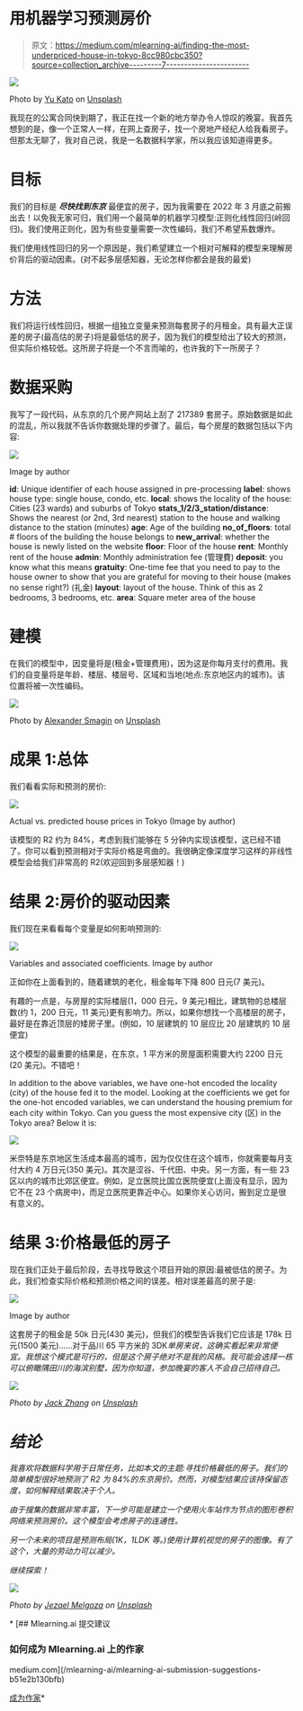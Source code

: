 # 用机器学习预测房价

> 原文：<https://medium.com/mlearning-ai/finding-the-most-underpriced-house-in-tokyo-8cc980cbc350?source=collection_archive---------7----------------------->

![](img/735d3842006d83f2e96bf8a1565b8d45.png)

Photo by [Yu Kato](https://unsplash.com/@yukato?utm_source=medium&utm_medium=referral) on [Unsplash](https://unsplash.com?utm_source=medium&utm_medium=referral)

我现在的公寓合同快到期了，我正在找一个新的地方举办令人惊叹的晚宴。我首先想到的是，像一个正常人一样，在网上查房子，找一个房地产经纪人给我看房子。但那太无聊了，我对自己说，我是一名数据科学家，所以我应该知道得更多。

# 目标

我们的目标是 ***尽快找到东京*** 最便宜的房子，因为我需要在 2022 年 3 月底之前搬出去！以免我无家可归，我们用一个最简单的机器学习模型:正则化线性回归(岭回归)。我们使用正则化，因为有些变量需要一次性编码，我们不希望系数爆炸。

我们使用线性回归的另一个原因是，我们希望建立一个相对可解释的模型来理解房价背后的驱动因素。(对不起多层感知器，无论怎样你都会是我的最爱)

# 方法

我们将运行线性回归，根据一组独立变量来预测每套房子的月租金。具有最大正误差的房子(最高估的房子)将是最低估的房子，因为我们的模型给出了较大的预测，但实际价格较低。这所房子将是一个不言而喻的，也许我的下一所房子？

# 数据采购

我写了一段代码，从东京的几个房产网站上刮了 217389 套房子。原始数据是如此的混乱，所以我就不告诉你数据处理的步骤了。最后，每个房屋的数据包括以下内容:

![](img/82b92501b6df61d532e9d7521342115e.png)

Image by author

**id**: Unique identifier of each house assigned in pre-processing
**label**: shows house type: single house, condo, etc.
**local**: shows the locality of the house: Cities (23 wards) and suburbs of Tokyo
**stats_1/2/3_station/distance**: Shows the nearest (or 2nd, 3rd nearest) station to the house and walking distance to the station (minutes)
**age**: Age of the building
**no_of_floors**: total # floors of the building the house belongs to
**new_arrival**: whether the house is newly listed on the website
**floor**: Floor of the house
**rent**: Monthly rent of the house
**admin**: Monthly administration fee (管理費)
**deposit**: you know what this means
**gratuity**: One-time fee that you need to pay to the house owner to show that you are grateful for moving to their house (makes no sense right?) (礼金)
**layout**: layout of the house. Think of this as 2 bedrooms, 3 bedrooms, etc.
**area**: Square meter area of the house

# 建模

在我们的模型中，因变量将是(租金+管理费用)，因为这是你每月支付的费用。我们的自变量将是年龄、楼层、楼层号、区域和当地(地点:东京地区内的城市)。该位置将被一次性编码。

![](img/2048014f869879ad21fa13516b1c3f66.png)

Photo by [Alexander Smagin](https://unsplash.com/@dotzero?utm_source=medium&utm_medium=referral) on [Unsplash](https://unsplash.com?utm_source=medium&utm_medium=referral)

# 成果 1:总体

我们看看实际和预测的房价:

![](img/910895368c1c3cef208dbfe8574b604c.png)

Actual vs. predicted house prices in Tokyo (Image by author)

该模型的 R2 约为 84%，考虑到我们能够在 5 分钟内实现该模型，这已经不错了。你可以看到预测相对于实际价格是弯曲的。我很确定像深度学习这样的非线性模型会给我们非常高的 R2(欢迎回到多层感知器！)

# 结果 2:房价的驱动因素

我们现在来看看每个变量是如何影响预测的:

![](img/99d7b8697f7c6782f3ea6153ec472fdb.png)

Variables and associated coefficients. Image by author

正如你在上面看到的，随着建筑的老化，租金每年下降 800 日元(7 美元)。

有趣的一点是，与房屋的实际楼层(1，000 日元，9 美元)相比，建筑物的总楼层数(约 1，200 日元，11 美元)更有影响力。所以，如果你想找一个高楼层的房子，最好是在靠近顶层的矮房子里。(例如，10 层建筑的 10 层应比 20 层建筑的 10 层便宜)

这个模型的最重要的结果是，在东京，1 平方米的房屋面积需要大约 2200 日元(20 美元)。不错吧！

In addition to the above variables, we have one-hot encoded the locality (city) of the house fed it to the model. Looking at the coefficients we get for the one-hot encoded variables, we can understand the housing premium for each city within Tokyo. Can you guess the most expensive city (区) in the Tokyo area? Below it is:

![](img/02b61f4e50669b6a658c1dd71e098632.png)

米奈特是东京地区生活成本最高的城市，因为仅仅住在这个城市，你就需要每月支付大约 4 万日元(350 美元)。其次是涩谷、千代田、中央。另一方面，有一些 23 区以内的城市比郊区便宜。例如，足立医院比国立医院便宜(上面没有显示，因为它不在 23 个病房中)，而足立医院更靠近中心。如果你关心访问，搬到足立是很有意义的。

# 结果 3:价格最低的房子

现在我们正处于最后阶段，去寻找导致这个项目开始的原因:最被低估的房子。为此，我们检查实际价格和预测价格之间的误差。相对误差最高的房子是:

![](img/250f843ec5271f24dec17ce2a9b1e825.png)

Image by author

这套房子的租金是 50k 日元(430 美元)，但我们的模型告诉我们它应该是 178k 日元(1500 美元)……对于品川 65 平方米的 3DK*单房来说，这确实看起来非常便宜。我想这个模式是可行的，但是这个房子绝对不是我的风格。我可能会选择一栋可以俯瞰隅田川的海滨别墅，因为你知道，参加晚宴的客人不会自己招待自己。*

*![](img/ab7d15fa05e1fef571f88d04e4b34197.png)*

*Photo by [Jack Zhang](https://unsplash.com/@jackzhang904?utm_source=medium&utm_medium=referral) on [Unsplash](https://unsplash.com?utm_source=medium&utm_medium=referral)*

# *结论*

*我喜欢将数据科学用于日常任务，比如本文的主题:寻找价格最低的房子。我们的简单模型很好地预测了 R2 为 84%的东京房价。然而，对模型结果应该持保留态度，如何解释结果取决于个人。*

*由于搜集的数据非常丰富，下一步可能是建立一个使用火车站作为节点的图形卷积网络来预测房价。这个模型会考虑房子的连通性。*

*另一个未来的项目是预测布局(1K，1LDK 等。)使用计算机视觉的房子的图像。有了这个，大量的劳动力可以减少。*

*继续探索！*

*![](img/11bd7a4d0d474621f923a0a7b32ae9cd.png)*

*Photo by [Jezael Melgoza](https://unsplash.com/@jezar?utm_source=medium&utm_medium=referral) on [Unsplash](https://unsplash.com?utm_source=medium&utm_medium=referral)*

*[](/mlearning-ai/mlearning-ai-submission-suggestions-b51e2b130bfb) [## Mlearning.ai 提交建议

### 如何成为 Mlearning.ai 上的作家

medium.com](/mlearning-ai/mlearning-ai-submission-suggestions-b51e2b130bfb) 

[成为作家](/mlearning-ai/mlearning-ai-submission-suggestions-b51e2b130bfb)*